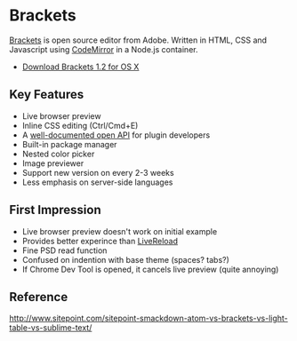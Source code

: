 # Brackets

[Brackets](http://brackets.io/) is open source editor from Adobe.
Written in HTML, CSS and Javascript using [CodeMirror](http://codemirror.net/) in a Node.js container.

* [Download Brackets 1.2 for OS X](https://github.com/adobe/brackets/releases/download/release-1.2%2Beb4/Brackets.1.2.Extract.dmg)

## Key Features
* Live browser preview
* Inline CSS editing (Ctrl/Cmd+E)
* A [well-documented open API](http://brackets.io/docs/current/) for plugin developers
* Built-in package manager
* Nested color picker
* Image previewer
* Support new version on every 2-3 weeks
* Less emphasis on server-side languages

## First Impression
* Live browser preview doesn't work on initial example
* Provides better experince than [LiveReload](http://livereload.com/)
* Fine PSD read function
* Confused on indention with base theme (spaces? tabs?)
* If Chrome Dev Tool is opened, it cancels live preview (quite annoying)

## Reference
http://www.sitepoint.com/sitepoint-smackdown-atom-vs-brackets-vs-light-table-vs-sublime-text/